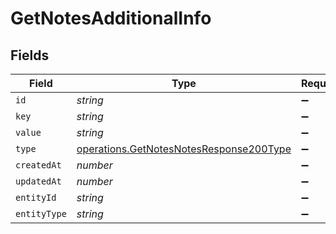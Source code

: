 # GetNotesAdditionalInfo


## Fields

| Field                                                                                              | Type                                                                                               | Required                                                                                           | Description                                                                                        |
| -------------------------------------------------------------------------------------------------- | -------------------------------------------------------------------------------------------------- | -------------------------------------------------------------------------------------------------- | -------------------------------------------------------------------------------------------------- |
| `id`                                                                                               | *string*                                                                                           | :heavy_minus_sign:                                                                                 | N/A                                                                                                |
| `key`                                                                                              | *string*                                                                                           | :heavy_minus_sign:                                                                                 | N/A                                                                                                |
| `value`                                                                                            | *string*                                                                                           | :heavy_minus_sign:                                                                                 | N/A                                                                                                |
| `type`                                                                                             | [operations.GetNotesNotesResponse200Type](../../models/operations/getnotesnotesresponse200type.md) | :heavy_minus_sign:                                                                                 | N/A                                                                                                |
| `createdAt`                                                                                        | *number*                                                                                           | :heavy_minus_sign:                                                                                 | N/A                                                                                                |
| `updatedAt`                                                                                        | *number*                                                                                           | :heavy_minus_sign:                                                                                 | N/A                                                                                                |
| `entityId`                                                                                         | *string*                                                                                           | :heavy_minus_sign:                                                                                 | N/A                                                                                                |
| `entityType`                                                                                       | *string*                                                                                           | :heavy_minus_sign:                                                                                 | N/A                                                                                                |